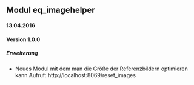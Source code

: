 ## Modul eq_imagehelper

#### 13.04.2016
#### Version 1.0.0
##### Erweiterung
- Neues Modul mit dem man die Größe der Referenzbildern optimieren kann
Aufruf: http://localhost:8069/reset_images